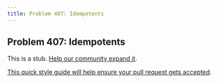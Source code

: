 ```yaml
---
title: Problem 407: Idempotents
---
```

## Problem 407: Idempotents

This is a stub. <a href='https://github.com/freecodecamp/guides/tree/master/src/pages/certifications/coding-interview-prep/project-euler/problem-407-idempotents/index.md' target='_blank' rel='nofollow'>Help our community expand it</a>.

<a href='https://github.com/freecodecamp/guides/blob/master/README.md' target='_blank' rel='nofollow'>This quick style guide will help ensure your pull request gets accepted</a>.

<!-- The article goes here, in GitHub-flavored Markdown. Feel free to add YouTube videos, images, and CodePen/JSBin embeds  -->

